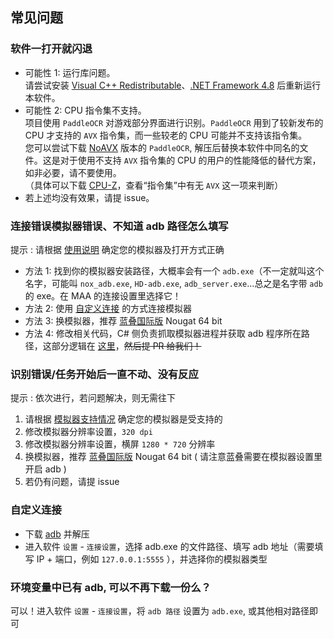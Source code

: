 ## 常见问题

### 软件一打开就闪退

- 可能性 1: 运行库问题。  
  请尝试安装 [Visual C++ Redistributable](https://docs.microsoft.com/zh-CN/cpp/windows/latest-supported-vc-redist?view=msvc-160#visual-studio-2015-2017-2019-and-2022)、[.NET Framework 4.8](https://dotnet.microsoft.com/download/dotnet-framework/net48) 后重新运行本软件。
- 可能性 2: CPU 指令集不支持。  
  项目使用 `PaddleOCR` 对游戏部分界面进行识别。`PaddleOCR` 用到了较新发布的 CPU 才支持的 `AVX` 指令集，而一些较老的 CPU 可能并不支持该指令集。  
  您可以尝试下载 [NoAVX](../3rdparty/ppocr_noavx.zip) 版本的 `PaddleOCR`, 解压后替换本软件中同名的文件。这是对于使用不支持 `AVX` 指令集的 CPU 的用户的性能降低的替代方案，如非必要，请不要使用。  
  （具体可以下载 [CPU-Z](https://www.cpuid.com/softwares/cpu-z.html)，查看“指令集”中有无 `AVX` 这一项来判断）  
- 若上述均没有效果，请提 issue。

### 连接错误模拟器错误、不知道 adb 路径怎么填写

提示 : 请根据 [使用说明](../README.md#使用说明) 确定您的模拟器及打开方式正确

- 方法 1: 找到你的模拟器安装路径，大概率会有一个 `adb.exe`（不一定就叫这个名字，可能叫 `nox_adb.exe`, `HD-adb.exe`, `adb_server.exe`...总之是名字带 `adb` 的 exe。在 MAA 的连接设置里选择它！
- 方法 2: 使用 [自定义连接](#自定义连接) 的方式连接模拟器
- 方法 3: 换模拟器，推荐 [蓝叠国际版](https://www.bluestacks.com/download.html) Nougat 64 bit
- 方法 4: 修改相关代码，C# 侧负责抓取模拟器进程并获取 adb 程序所在路径，这部分逻辑在 [这里](../src/MeoAsstGui/Helper/WinAdapter.cs)，~~然后提 PR 给我们！~~

### 识别错误/任务开始后一直不动、没有反应

提示 : 依次进行，若问题解决，则无需往下

1. 请根据 [模拟器支持情况](模拟器支持.md) 确定您的模拟器是受支持的
2. 修改模拟器分辨率设置，`320 dpi`
3. 修改模拟器分辨率设置，横屏 `1280 * 720` 分辨率
4. 换模拟器，推荐 [蓝叠国际版](https://www.bluestacks.com/download.html) Nougat 64 bit ( 请注意蓝叠需要在模拟器设置里开启 adb )
5. 若仍有问题，请提 issue

### 自定义连接

- 下载 [adb](https://dl.google.com/android/repository/platform-tools-latest-windows.zip) 并解压
- 进入软件 `设置` - `连接设置`，选择 adb.exe 的文件路径、填写 adb 地址（需要填写 IP + 端口，例如 `127.0.0.1:5555` ），并选择你的模拟器类型

### 环境变量中已有 adb, 可以不再下载一份么？

可以！进入软件 `设置` - `连接设置`，将 `adb 路径` 设置为 `adb.exe`, 或其他相对路径即可
